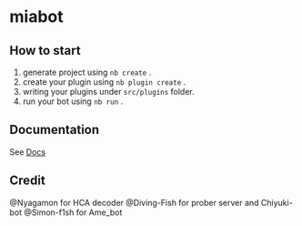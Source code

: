 # miabot

## How to start

1. generate project using `nb create` .
2. create your plugin using `nb plugin create` .
3. writing your plugins under `src/plugins` folder.
4. run your bot using `nb run` .

## Documentation

See [Docs](https://v2.nonebot.dev/)

## Credit
@Nyagamon for HCA decoder
@Diving-Fish for prober server and Chiyuki-bot
@Simon-f1sh for Ame_bot
